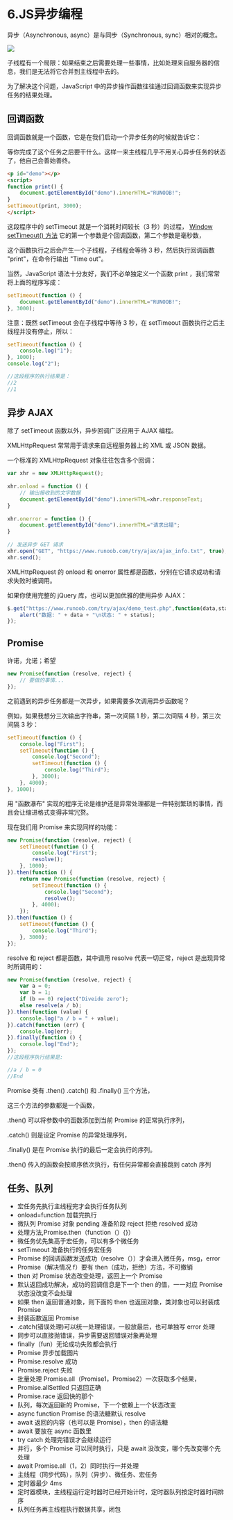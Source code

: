# 6.JS异步编程

异步（Asynchronous, async）是与同步（Synchronous, sync）相对的概念。

![](https://gitee.com/hello_hww/img/raw/master/img1/20200802204336.png)

子线程有一个局限：如果结束之后需要处理一些事情，比如处理来自服务器的信息，我们是无法将它合并到主线程中去的。

为了解决这个问题，JavaScript 中的异步操作函数往往通过回调函数来实现异步任务的结果处理。

## 回调函数
回调函数就是一个函数，它是在我们启动一个异步任务的时候就告诉它：

等你完成了这个任务之后要干什么。这样一来主线程几乎不用关心异步任务的状态了，他自己会善始善终。

```html
<p id="demo"></p>
<script>
function print() {
    document.getElementById("demo").innerHTML="RUNOOB!";
}
setTimeout(print, 3000);
</script>

```
这段程序中的 setTimeout 就是一个消耗时间较长（3 秒）的过程，
[Window setTimeout() 方法](https://www.runoob.com/jsref/met-win-settimeout.html)
它的第一个参数是个回调函数，第二个参数是毫秒数，

这个函数执行之后会产生一个子线程，子线程会等待 3 秒，然后执行回调函数 "print"，在命令行输出 "Time out"。

当然，JavaScript 语法十分友好，我们不必单独定义一个函数 print ，我们常常将上面的程序写成：
```js
setTimeout(function () {
    document.getElementById("demo").innerHTML="RUNOOB!";
}, 3000);
```
注意：既然 setTimeout 会在子线程中等待 3 秒，在 setTimeout 函数执行之后主线程并没有停止，所以：
```js
setTimeout(function () {
    console.log("1");
}, 1000);
console.log("2");

//这段程序的执行结果是：
//2
//1
```

## 异步 AJAX
除了 setTimeout 函数以外，异步回调广泛应用于 AJAX 编程。

XMLHttpRequest 常常用于请求来自远程服务器上的 XML 或 JSON 数据。

一个标准的 XMLHttpRequest 对象往往包含多个回调：
```js
var xhr = new XMLHttpRequest();
 
xhr.onload = function () {
    // 输出接收到的文字数据
    document.getElementById("demo").innerHTML=xhr.responseText;
}
 
xhr.onerror = function () {
    document.getElementById("demo").innerHTML="请求出错";
}
 
// 发送异步 GET 请求
xhr.open("GET", "https://www.runoob.com/try/ajax/ajax_info.txt", true);
xhr.send();
```
XMLHttpRequest 的 onload 和 onerror 属性都是函数，分别在它请求成功和请求失败时被调用。

如果你使用完整的 jQuery 库，也可以更加优雅的使用异步 AJAX：
```js
$.get("https://www.runoob.com/try/ajax/demo_test.php",function(data,status){
    alert("数据: " + data + "\n状态: " + status);
});
```

## Promise

许诺，允诺；希望
```js
new Promise(function (resolve, reject) {
    // 要做的事情...
});
```
之前遇到的异步任务都是一次异步，如果需要多次调用异步函数呢？

例如，如果我想分三次输出字符串，第一次间隔 1 秒，第二次间隔 4 秒，第三次间隔 3 秒：
```js
setTimeout(function () {
    console.log("First");
    setTimeout(function () {
        console.log("Second");
        setTimeout(function () {
            console.log("Third");
        }, 3000);
    }, 4000);
}, 1000);
```
用 "函数瀑布" 实现的程序无论是维护还是异常处理都是一件特别繁琐的事情，而且会让缩进格式变得非常冗赘。

现在我们用 Promise 来实现同样的功能：
```js
new Promise(function (resolve, reject) {
    setTimeout(function () {
        console.log("First");
        resolve();
    }, 1000);
}).then(function () {
    return new Promise(function (resolve, reject) {
        setTimeout(function () {
            console.log("Second");
            resolve();
        }, 4000);
    });
}).then(function () {
    setTimeout(function () {
        console.log("Third");
    }, 3000);
});
```

resolve 和 reject 都是函数，其中调用 resolve 代表一切正常，reject 是出现异常时所调用的：
```js
new Promise(function (resolve, reject) {
    var a = 0;
    var b = 1;
    if (b == 0) reject("Diveide zero");
    else resolve(a / b);
}).then(function (value) {
    console.log("a / b = " + value);
}).catch(function (err) {
    console.log(err);
}).finally(function () {
    console.log("End");
});
//这段程序执行结果是:

//a / b = 0
//End
```

Promise 类有 .then() .catch() 和 .finally() 三个方法，

这三个方法的参数都是一个函数，

.then() 可以将参数中的函数添加到当前 Promise 的正常执行序列，

.catch() 则是设定 Promise 的异常处理序列，

.finally() 是在 Promise 执行的最后一定会执行的序列。 

.then() 传入的函数会按顺序依次执行，有任何异常都会直接跳到 catch 序列



## 任务、队列

* 宏任务先执行主线程完才会执行任务队列
* onload=function 加载完执行
* 微队列 Promise 对象 pending 准备阶段 reject 拒绝 resolved 成功
* 处理方法,Promise.then（function（）{}）
* 微任务优先集高于宏任务，可以有多个微任务
* setTimeout 准备执行的任务宏任务
* Promise 的回调函数发送成功（resolve（））才会进入微任务，msg，error
* Promise（解决情况 f）要有 then（成功，拒绝）方法，不可撤销
* then 对 Promise 状态改变处理，返回上一个 Promise
* 默认返回成功解决，成功的回调信息是下一个 then 的值，一一对应 Promise 状态没改变不会处理
* 如果 then 返回普通对象，则下面的 then 也返回对象，类对象也可以封装成 Promise
* 封装函数返回 Promise
* .catch(错误处理)可以统一处理错误，一般放最后，也可单独写 error 处理
* 同步可以直接抛错误，异步需要返回错误对象再处理
* finally（fun）无论成功失败都会执行
* Promise 异步加载图片
* Promise.resolve 成功
* Promise.reject 失败
* 批量处理 Promise.all（Promise1，Promise2）一次获取多个结果，
* Promise.allSettled 只返回正确
* Promise.race 返回快的那个
* 队列，每次返回新的 Promise，下一个依赖上一个状态改变
* async function Promise 的语法糖默认 resolve
* await 返回的内容（也可以是 Promise），then 的语法糖
* await 要放在 async 函数里
* try catch 处理完错误才会继续运行
* 并行，多个 Promise 可以同时执行，只是 await 没改变，哪个先改变哪个先处理
* await Promise.all（1，2）同时执行一并处理
* 主线程（同步代码），队列（异步）、微任务、宏任务
* 定时器最少 4ms
* 定时器模块，主线程运行定时器时已经开始计时，定时器队列按定时器时间排序
* 队列任务再主线程执行数据共享，闭包